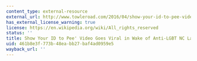 ```yaml
---
content_type: external-resource
external_url: http://www.towleroad.com/2016/04/show-your-id-to-pee-video-goes-viral-watch/
has_external_license_warning: true
license: https://en.wikipedia.org/wiki/All_rights_reserved
status: ''
title: Show Your ID to Pee' Video Goes Viral in Wake of Anti-LGBT NC Law
uid: 461b8e3f-773b-48ea-bb27-baf4ad0959e5
wayback_url: ''
---
```


